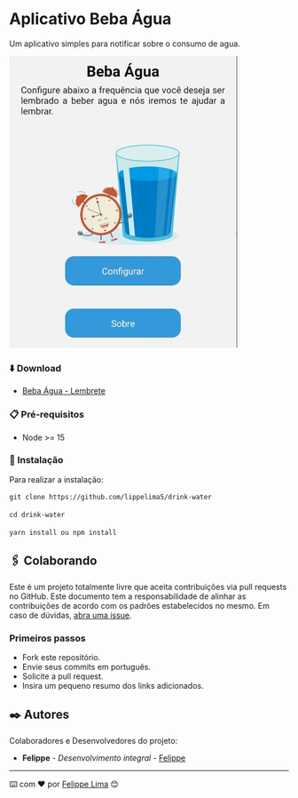 # Aplicativo Beba Água

Um aplicativo simples para notificar sobre o consumo de agua.

![App Screenshot](img.png)

### ⬇️ Download

* [Beba Água - Lembrete](https://play.google.com/store/apps/details?id=com.markwareco.drinkwater&pli=1)

### 📋 Pré-requisitos

* Node >= 15


### 🔧 Instalação

Para realizar a instalação:

```
git clone https://github.com/lippelima5/drink-water 

cd drink-water 

yarn install ou npm install

```
## 🖇️ Colaborando

Este é um projeto totalmente livre que aceita contribuições via pull requests no GitHub. Este documento tem a responsabilidade de alinhar as contribuições de acordo com os padrões estabelecidos no mesmo. Em caso de dúvidas, [abra uma issue](https://github.com/lippelima5/drink-water/issues/new).

### Primeiros passos
* Fork este repositório.
* Envie seus commits em português.
* Solicite a pull request.
* Insira um pequeno resumo dos links adicionados.

## ✒️ Autores

Colaboradores e Desenvolvedores do projeto:

* **Felippe** - *Desenvolvimento integral* - [Felippe](https://github.com/lippelima5)


---
⌨️ com ❤️ por [Felippe Lima](https://github.com/lippelima5) 😊
